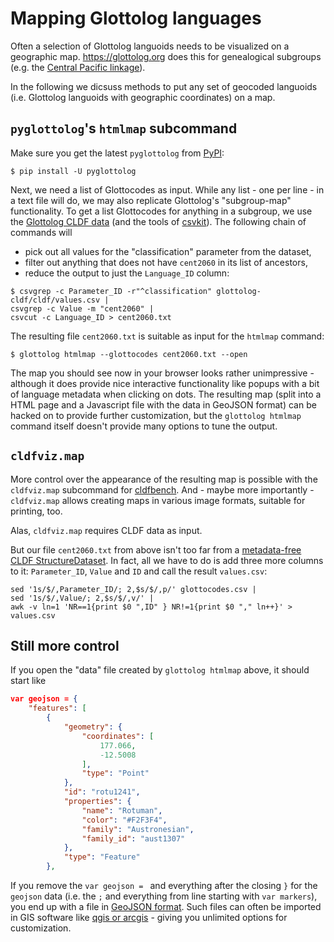 # Mapping Glottolog languages

Often a selection of Glottolog languoids needs to be visualized on a geographic map.
https://glottolog.org does this for genealogical subgroups (e.g. the [Central Pacific linkage](https://glottolog.org/resource/languoid/id/cent2060.bigmap.html#3/-14.40/202.69)).

In the following we dicsuss methods to put any set of geocoded languoids (i.e. Glottolog languoids with geographic coordinates) on a map.


## `pyglottolog`'s `htmlmap` subcommand

Make sure you get the latest `pyglottolog` from [PyPI](https://pypi.org/project/pyglottolog/):
```shell
$ pip install -U pyglottolog
```

Next, we need a list of Glottocodes as input. While any list - one per line - in a text file will do, we may also replicate Glottolog's "subgroup-map" functionality. To get a list Glottocodes for anything in a subgroup, we use the [Glottolog CLDF data](https://github.com/glottolog/cookbook/blob/master/recipes/glottolog_cldf/README.md) (and the tools of [csvkit](https://csvkit.readthedocs.io/en/latest/)). The following chain of commands will
- pick out all values for the "classification" parameter from the dataset,
- filter out anything that does not have `cent2060` in its list of ancestors,
- reduce the output to just the `Language_ID` column:

```shell
$ csvgrep -c Parameter_ID -r"^classification" glottolog-cldf/cldf/values.csv | 
csvgrep -c Value -m "cent2060" | 
csvcut -c Language_ID > cent2060.txt
```

The resulting file `cent2060.txt` is suitable as input for the `htmlmap` command:
```shell
$ glottolog htmlmap --glottocodes cent2060.txt --open
```

The map you should see now in your browser looks rather unimpressive - although it does provide nice interactive functionality like popups with a bit of language metadata when clicking on dots.
The resulting map (split into a HTML page and a Javascript file with the data in GeoJSON format) can be hacked on to provide further customization, but
the `glottolog htmlmap` command itself doesn't provide many options to tune the output.


## `cldfviz.map`

More control over the appearance of the resulting map is possible with the `cldfviz.map` subcommand for [cldfbench](https://github.com/cldf/cldfbench).
And - maybe more importantly - `cldfviz.map` allows creating maps in various image formats, suitable for printing, too.

Alas, `cldfviz.map` requires CLDF data as input.

But our file `cent2060.txt` from above isn't too far from a [metadata-free CLDF StructureDataset](https://github.com/cldf/cldf#metadata-free-conformance).
In fact, all we have to do is add three more columns to it: `Parameter_ID`, `Value` and `ID` and call the result `values.csv`:

```shell
sed '1s/$/,Parameter_ID/; 2,$s/$/,p/' glottocodes.csv |
sed '1s/$/,Value/; 2,$s/$/,v/' |
awk -v ln=1 'NR==1{print $0 ",ID" } NR!=1{print $0 "," ln++}' >
values.csv 
```


## Still more control

If you open the "data" file created by `glottolog htmlmap` above, it should start like
```json
var geojson = {
    "features": [
        {
            "geometry": {
                "coordinates": [
                    177.066,
                    -12.5008
                ],
                "type": "Point"
            },
            "id": "rotu1241",
            "properties": {
                "name": "Rotuman",
                "color": "#F2F3F4",
                "family": "Austronesian",
                "family_id": "aust1307"
            },
            "type": "Feature"
        },
```

If you remove the `var geojson = ` and everything after the closing `}` for the `geojson` data (i.e. the `;` and everything from line starting with `var markers`), you end up with a file in [GeoJSON format](https://geojson.org/).
Such files can often be imported in GIS software like
[qgis or arcgis](https://opengislab.com/blog/2018/11/8/adding-and-viewing-geojson-in-qgis-and-arcgis) - giving you unlimited options for customization.
